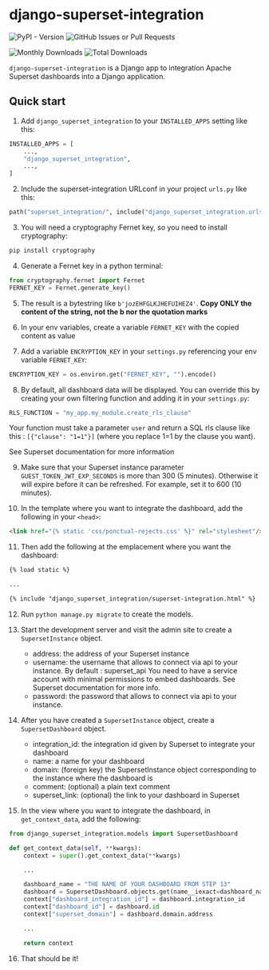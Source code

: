 # django-superset-integration

![PyPI - Version](https://img.shields.io/pypi/v/django-superset-integration)
![GitHub Issues or Pull Requests](https://img.shields.io/github/issues/B-Alica/django-superset-integration)

![Monthly Downloads](https://img.shields.io/pypi/dm/django-superset-integration)
![Total Downloads](https://img.shields.io/pepy/dt/django-superset-integration)

`django-superset-integration` is a Django app to integration Apache Superset dashboards into a Django application.

## Quick start

1. Add `django_superset_integration` to your `INSTALLED_APPS` setting like this:

```python
INSTALLED_APPS = [
    ...,
    "django_superset_integration",
    ...,
]
```

2. Include the superset-integration URLconf in your project `urls.py` like this:

```python
path("superset_integration/", include("django_superset_integration.urls")),
```

3. You will need a cryptography Fernet key, so you need to install cryptography:

```python
pip install cryptography
```

4. Generate a Fernet key in a python terminal:

```python
from cryptography.fernet import Fernet
FERNET_KEY = Fernet.generate_key()
```

5. The result is a bytestring like `b'jozEHFGLKJHEFUIHEZ4'`. **Copy ONLY the content of the string, not the b nor the quotation marks**

6. In your env variables, create a variable `FERNET_KEY` with the copied content as value

7. Add a variable `ENCRYPTION_KEY` in your `settings.py` referencing your env variable `FERNET_KEY`:

```python
ENCRYPTION_KEY = os.environ.get("FERNET_KEY", "").encode()
```

8. By default, all dashboard data will be displayed. You can override this by creating your own filtering function and adding it in your `settings.py`:

```python
RLS_FUNCTION = "my_app.my_module.create_rls_clause"
```

Your function must take a parameter `user` and return a SQL rls clause like this : `[{"clause": "1=1"}]`
(where you replace 1=1 by the clause you want).

See Superset documentation for more information

9. Make sure that your Superset instance parameter `GUEST_TOKEN_JWT_EXP_SECONDS` is more than 300 (5 minutes). Otherwise it will expire before it can be refreshed. For example, set it to 600 (10 minutes).

10. In the template where you want to integrate the dashboard, add the following in your `<head>`:

```html
<link href="{% static 'css/ponctual-rejects.css' %}" rel="stylesheet"/>
```

11. Then add the following at the emplacement where you want the dashboard:

```html
{% load static %}

...

{% include "django_superset_integration/superset-integration.html" %}
```

12. Run `python manage.py migrate` to create the models.

13. Start the development server and visit the admin site to create a `SupersetInstance` object.

    - address: the address of your Superset instance
    - username: the username that allows to connect via api to your instance. By default : superset_api
    You need to have a service account with minimal permissions to embed dashboards. See Superset documentation for more info.
    - password: the password that allows to connect via api to your instance.

14. After you 
have created a `SupersetInstance` object, create a `SupersetDashboard` object.
    - integration_id: the integration id given by Superset to integrate your dashboard
    - name: a name for your dashboard
    - domain: (foreign key) the SupersetInstance object corresponding to the instance where the dashboard is
    - comment: (optional) a plain text comment
    - superset_link: (optional) the link to your dashboard in Superset

15. In the view where you want to integrate the dashboard, in `get_context_data`, add the following:

```python
from django_superset_integration.models import SupersetDashboard

def get_context_data(self, **kwargs):
    context = super().get_context_data(**kwargs)

    ...

    dashboard_name = "THE NAME OF YOUR DASHBOARD FROM STEP 13"
    dashboard = SupersetDashboard.objects.get(name__iexact=dashboard_name)
    context["dashboard_integration_id"] = dashboard.integration_id
    context["dashboard_id"] = dashboard.id
    context["superset_domain"] = dashboard.domain.address

    ...

    return context
```

16. That should be it!
